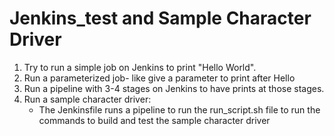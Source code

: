 # Jenkins_test and Sample Character Driver
1. Try to run a simple job on Jenkins to print "Hello World".
2. Run a parameterized job- like give a parameter to print after Hello
3. Run a pipeline with 3-4 stages on Jenkins to have prints at those stages.
4. Run a sample character driver:
   - The Jenkinsfile runs a pipeline to run the run_script.sh file to run the commands to build and test the sample character driver   

